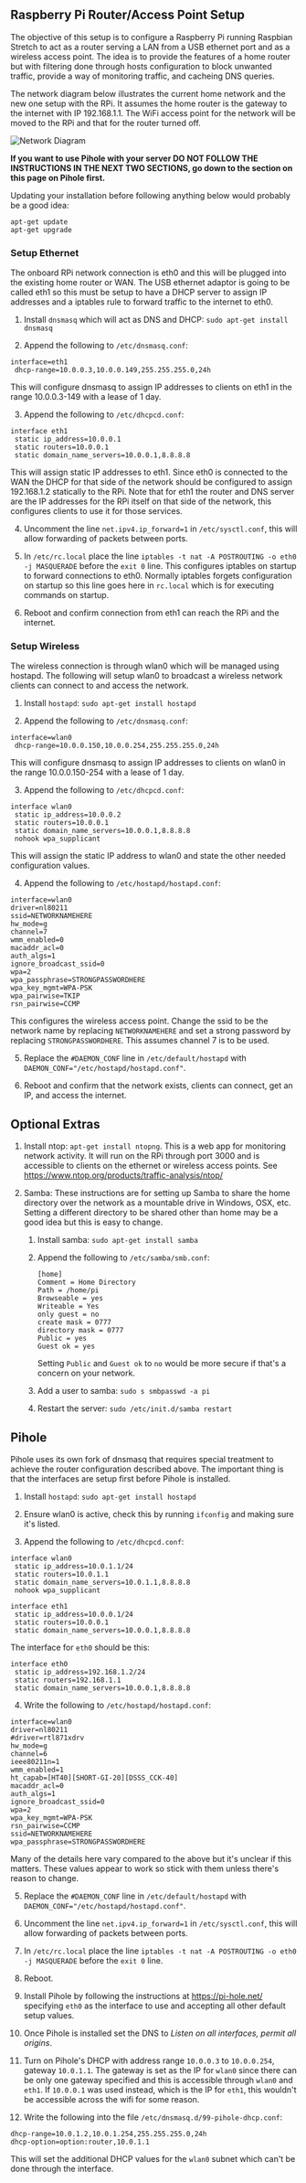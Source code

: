 
## Raspberry Pi Router/Access Point Setup

The objective of this setup is to configure a Raspberry Pi running Raspbian Stretch to act as a router serving a LAN from a USB ethernet port
and as a wireless access point. The idea is to provide the features of a home router but with filtering done through
hosts configuration to block unwanted traffic, provide a way of monitoring traffic, and cacheing DNS queries.

The network diagram below illustrates the current home network and the new one setup with the RPi. It assumes the home router is the gateway to the internet with IP 192.168.1.1. The WiFi access point for the network will be moved to the RPi and that for the router turned off.

![Network Diagram](PiDiagram.png)

**If you want to use Pihole with your server DO NOT FOLLOW THE INSTRUCTIONS IN THE NEXT TWO SECTIONS, go down to the section on this page on Pihole first.**

Updating your installation before following anything below would probably be a good idea:

    apt-get update
    apt-get upgrade

### Setup Ethernet

The onboard RPi network connection is eth0 and this will be plugged into the existing home router or WAN. The USB ethernet
adaptor is going to be called eth1 so this must be setup to have a DHCP server to assign IP addresses and a iptables rule
to forward traffic to the internet to eth0.

 1. Install `dnsmasq` which will act as DNS and DHCP: `sudo apt-get install dnsmasq`
 
 2. Append the following to `/etc/dnsmasq.conf`:
``` 
interface=eth1
 dhcp-range=10.0.0.3,10.0.0.149,255.255.255.0,24h
```      
   This will configure dnsmasq to assign IP addresses to clients on eth1 in the range 10.0.0.3-149 with a lease of 1 day. 

 3. Append the following to `/etc/dhcpcd.conf`:
``` 
interface eth1
 static ip_address=10.0.0.1
 static routers=10.0.0.1
 static domain_name_servers=10.0.0.1,8.8.8.8
```     
   This will assign static IP addresses to eth1. Since eth0 is connected to the WAN the DHCP for that side of
   the network should be configured to assign 192.168.1.2 statically to the RPi. Note that for eth1 the router and
   DNS server are the IP addresses for the RPi itself on that side of the network, this configures clients to use it for
   those services.

 4. Uncomment the line `net.ipv4.ip_forward=1` in `/etc/sysctl.conf`, this will allow forwarding of packets between ports.
 
 5. In `/etc/rc.local` place the line `iptables -t nat -A POSTROUTING -o eth0 -j MASQUERADE` before the `exit 0` line. This
  configures iptables on startup to forward connections to eth0. Normally iptables forgets configuration on startup so this
  line goes here in `rc.local` which is for executing commands on startup. 
 
 6. Reboot and confirm connection from eth1 can reach the RPi and the internet.
 
### Setup Wireless

The wireless connection is through wlan0 which will be managed using hostapd. The following will setup wlan0 to broadcast a wireless network clients can connect to and access the network.

 1. Install `hostapd`: `sudo apt-get install hostapd`
 
 2. Append the following to `/etc/dnsmasq.conf`:
``` 
interface=wlan0
 dhcp-range=10.0.0.150,10.0.0.254,255.255.255.0,24h
```
   This will configure dnsmasq to assign IP addresses to clients on wlan0 in the range 10.0.0.150-254 with a lease of 1 day.
   
 3. Append the following to `/etc/dhcpcd.conf`:
``` 
interface wlan0
 static ip_address=10.0.0.2
 static routers=10.0.0.1
 static domain_name_servers=10.0.0.1,8.8.8.8
 nohook wpa_supplicant
```
  This will assign the static IP address to wlan0 and state the other needed configuration values.
  
 4. Append the following to `/etc/hostapd/hostapd.conf`:
``` 
interface=wlan0
driver=nl80211
ssid=NETWORKNAMEHERE
hw_mode=g
channel=7
wmm_enabled=0
macaddr_acl=0
auth_algs=1
ignore_broadcast_ssid=0
wpa=2
wpa_passphrase=STRONGPASSWORDHERE
wpa_key_mgmt=WPA-PSK
wpa_pairwise=TKIP
rsn_pairwise=CCMP
```    
  This configures the wireless access point. Change the ssid to be the network name by replacing `NETWORKNAMEHERE` and 
  set a strong password by replacing `STRONGPASSWORDHERE`. This assumes channel 7 is to be used.
  
 5. Replace the `#DAEMON_CONF` line in `/etc/default/hostapd` with `DAEMON_CONF="/etc/hostapd/hostapd.conf"`.
 
 6. Reboot and confirm that the network exists, clients can connect, get an IP, and access the internet.
 
## Optional Extras

1. Install ntop: `apt-get install ntopng`. This is a web app for monitoring network activity. It will run on the RPi 
  through port 3000 and is accessible to clients on the ethernet or wireless access points. See https://www.ntop.org/products/traffic-analysis/ntop/
  
2. Samba: These instructions are for setting up Samba to share the home directory over the network as a mountable drive in Windows, OSX, etc. Setting a different directory to be shared other than home may be a good idea but this is easy to change.

   1. Install samba: `sudo apt-get install samba`

   2. Append the following to `/etc/samba/smb.conf`:

          [home]
          Comment = Home Directory
          Path = /home/pi
          Browseable = yes
          Writeable = Yes
          only guest = no
          create mask = 0777
          directory mask = 0777
          Public = yes
          Guest ok = yes
      
      Setting `Public` and `Guest ok` to `no` would be more secure if that's a concern on your network.
    
   3. Add a user to samba: `sudo s smbpasswd -a pi` 

   4. Restart the server: `sudo /etc/init.d/samba restart`
  
## Pihole

Pihole uses its own fork of dnsmasq that requires special treatment to achieve the router configuration described above. The important thing is that the interfaces are setup first before Pihole is installed. 

1. Install `hostapd`: `sudo apt-get install hostapd`
 
2. Ensure wlan0 is active, check this by running `ifconfig` and making sure it's listed.

3. Append the following to `/etc/dhcpcd.conf`:
```
interface wlan0
 static ip_address=10.0.1.1/24
 static routers=10.0.1.1
 static domain_name_servers=10.0.1.1,8.8.8.8
 nohook wpa_supplicant

interface eth1
 static ip_address=10.0.0.1/24
 static routers=10.0.0.1
 static domain_name_servers=10.0.0.1,8.8.8.8
```

The interface for `eth0` should be this:
```
interface eth0
 static ip_address=192.168.1.2/24
 static routers=192.168.1.1
 static domain_name_servers=10.0.0.1,8.8.8.8
```

4. Write the following to `/etc/hostapd/hostapd.conf`:

```
interface=wlan0
driver=nl80211
#driver=rtl871xdrv
hw_mode=g
channel=6
ieee80211n=1
wmm_enabled=1
ht_capab=[HT40][SHORT-GI-20][DSSS_CCK-40]
macaddr_acl=0
auth_algs=1
ignore_broadcast_ssid=0
wpa=2
wpa_key_mgmt=WPA-PSK
rsn_pairwise=CCMP
ssid=NETWORKNAMEHERE
wpa_passphrase=STRONGPASSWORDHERE
```

   Many of the details here vary compared to the above but it's unclear if this matters. These values appear to work so stick with them unless there's reason to change.

5. Replace the `#DAEMON_CONF` line in `/etc/default/hostapd` with `DAEMON_CONF="/etc/hostapd/hostapd.conf"`.

6. Uncomment the line `net.ipv4.ip_forward=1` in `/etc/sysctl.conf`, this will allow forwarding of packets between ports.
 
7. In `/etc/rc.local` place the line `iptables -t nat -A POSTROUTING -o eth0 -j MASQUERADE` before the `exit 0` line. 

8. Reboot.

9. Install Pihole by following the instructions at https://pi-hole.net/ specifying `eth0` as the interface to use and accepting all other default setup values.

10. Once Pihole is installed set the DNS to *Listen on all interfaces, permit all origins*.

11. Turn on Pihole's DHCP with address range `10.0.0.3` to `10.0.0.254`, gateway `10.0.1.1`. The gateway is set as the IP for `wlan0` since there can be only one gateway specified and this is accessible through `wlan0` and `eth1`. If `10.0.0.1` was used instead, which is the IP for `eth1`, this wouldn't be accessible across the wifi for some reason.

12. Write the following into the file `/etc/dnsmasq.d/99-pihole-dhcp.conf`:
```
dhcp-range=10.0.1.2,10.0.1.254,255.255.255.0,24h
dhcp-option=option:router,10.0.1.1
```
This will set the additional DHCP values for the `wlan0` subnet which can't be done through the interface. 

